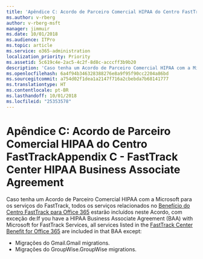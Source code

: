 ```yaml
---
title: 'Apêndice C: Acordo de Parceiro Comercial HIPAA do Centro FastTrack'
ms.author: v-rberg
author: v-rberg-msft
manager: jimmuir
ms.date: 10/01/2018
ms.audience: ITPro
ms.topic: article
ms.service: o365-administration
localization_priority: Priority
ms.assetid: 5c619c4e-2ac5-4c2f-8d8c-acccff3b9b20
description: 'Caso tenha um Acordo de Parceiro Comercial HIPAA com a Microsoft para os serviços do FastTrack, todos os serviços relacionados no Benefícios do Centro FastTrack para Office 365 estarão incluídos neste Acordo, com exceção de:'
ms.openlocfilehash: 6a4f94b346328388276e8a9f95f90cc2204a86bd
ms.sourcegitcommit: a754d02f1dea1a2147f716a2cbebda7b68141777
ms.translationtype: HT
ms.contentlocale: pt-BR
ms.lasthandoff: 10/01/2018
ms.locfileid: "25353578"
---
```

# <a name="appendix-c---fasttrack-center-hipaa-business-associate-agreement"></a><span data-ttu-id="45468-103">Apêndice C: Acordo de Parceiro Comercial HIPAA do Centro FastTrack</span><span class="sxs-lookup"><span data-stu-id="45468-103">Appendix C - FastTrack Center HIPAA Business Associate Agreement</span></span>

<span data-ttu-id="45468-104">Caso tenha um Acordo de Parceiro Comercial HIPAA com a Microsoft para os serviços do FastTrack, todos os serviços relacionados no [Benefício do Centro FastTrack para Office 365](O365-fasttrack-benefit-for-office-365.md) estarão incluídos neste Acordo, com exceção de:</span><span class="sxs-lookup"><span data-stu-id="45468-104">If you have a HIPAA Business Associate Agreement (BAA) with Microsoft for FastTrack Services, all services listed in the [FastTrack Center Benefit for Office 365](O365-fasttrack-benefit-for-office-365.md) are included in that BAA except:</span></span> 
  
- <span data-ttu-id="45468-105">Migrações do Gmail.</span><span class="sxs-lookup"><span data-stu-id="45468-105">Gmail migrations.</span></span>   
- <span data-ttu-id="45468-106">Migrações do GroupWise.</span><span class="sxs-lookup"><span data-stu-id="45468-106">GroupWise migrations.</span></span>
    

